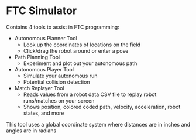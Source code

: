 # FTC Simulator
Contains 4 tools to assist in FTC programming:
 - Autonomous Planner Tool
	 - Look up the coordinates of locations on the field
	 - Click/drag the robot around or enter a pose
 - Path Planning Tool
	 - Experiment and plot out your autonomous path
 - Autonomous Player Tool
	 - Simulate your autonomous run
	 - Potential collision detection
 - Match Replayer Tool    
	 - Reads values from a robot data CSV file to replay robot runs/matches on your screen  
	 - Shows position, colored coded path, velocity, acceleration, robot states, and more

This tool uses a global coordinate system where distances are in inches and angles are in radians
